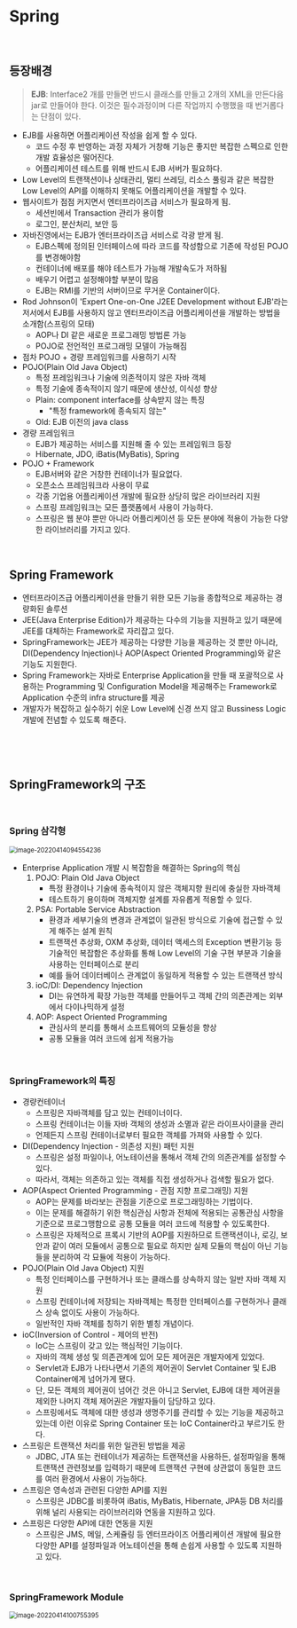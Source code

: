 # Spring

​         

## 등장배경

> **EJB**: Interface2 개를 만들면 반드시 클래스를 만들고 2개의 XML을 만든다음 jar로 만들어야 한다. 이것은 필수과정이며 다른 작업까지 수행했을 때 번거롭다는 단점이 있다.

* EJB를 사용하면 어플리케이션 작성을 쉽게 할 수 있다.
  * 코드 수정 후 반영하는 과정 자체가 거창해 기능은 좋지만 복잡한 스펙으로 인한 개발 효율성은 떨어진다.
  * 어플리케이션 테스트를 위해 반드시 EJB 서버가 필요하다.
* Low Level의 트랜잭션이나 상태관리, 멀티 쓰레딩, 리소스 풀링과 같은 복잡한 Low Level의 API를 이해하지 못해도 어플리케이션을 개발할 수 있다.
* 웹사이트가 점점 커지면서 엔터프라이즈급 서비스가 필요하게 됨.
  * 세션빈에서 Transaction 관리가 용이함
  * 로그인, 분산처리, 보안 등
* 자바진영에서는 EJB가 엔터프라이즈급 서비스로 각광 받게 됨.
  * EJB스펙에 정의된 인터페이스에 따라 코드를 작성함으로 기존에 작성된 POJO를 변경해야함
  * 컨테이너에 배포를 해야 테스트가 가능해 개발속도가 저하됨
  * 배우기 어렵고 설정해야할 부분이 많음
  * EJB는 RMI를 기반의 서버이므로 무거운 Container이다.
* Rod Johnson이 'Expert One-on-One J2EE Development without EJB'라는 저서에서 EJB를 사용하지 않고 엔터프라이즈급 어플리케이션을 개발하는 방법을 소개함(스프링의 모태)
  * AOP나 DI 같은 새로운 프로그래밍 방법론 가능
  * POJO로 전언적인 프로그래밍 모델이 가능해짐
* 점차 POJO + 경량 프레임워크를 사용하기 시작
* POJO(Plain Old Java Object)
  * 특정 프레임워크나 기술에 의존적이지 않은 자바 객체
  * 특정 기술에 종속적이지 않기 때문에 생산성, 이식성 향상
  * Plain: component interface를 상속받지 않는 특징
    * "특정 framework에 종속되지 않는"
  * Old: EJB 이전의 java class
* 경량 프레임워크
  * EJB가 제공하는 서비스를 지원해 줄 수 있는 프레임워크 등장
  * Hibernate, JDO, iBatis(MyBatis), Spring
* POJO + Framework
  * EJB서버와 같은 거창한 컨테이너가 필요없다.
  * 오픈소스 프레임워크라 사용이 무료
  * 각종 기업용 어플리케이션 개발에 필요한 상당히 많은 라이브러리 지원
  * 스프링 프레임워크는 모든 플랫폼에서 사용이 가능하다.
  * 스프링은 웹 분야 뿐만 아니라 어플리케이션 등 모든 분야에 적용이 가능한 다양한 라이브러리를 가지고 있다.

​                

## Spring Framework

* 엔터프라이즈급 어플리케이션을 만들기 위한 모든 기능을 종합적으로 제공하는 경량화된 솔루션
* JEE(Java Enterprise Edition)가 제공하는 다수의 기능을 지원하고 있기 때문에 JEE를 대체하는 Framework로 자리잡고 있다.
* SpringFramework는 JEE가 제공하는 다양한 기능을 제공하는 것 뿐만 아니라, DI(Dependency Injection)나 AOP(Aspect Oriented Programming)와 같은 기능도 지원한다.
* Spring Framework는 자바로 Enterprise Application을 만들 때 포괄적으로 사용하는 Programming 및 Configuration Model을 제공해주는 Framework로 Application 수준의 infra structure를 제공
* 개발자가 복잡하고 실수하기 쉬운 Low Level에 신경 쓰지 않고 Bussiness Logic개발에 전념할 수 있도록 해준다.

​            

​               

## SpringFramework의 구조

​            

### Spring 삼각형

<img src="1_Spring&개발환경.assets/image-20220414094554236.png" alt="image-20220414094554236" style="zoom:80%;" />

* Enterprise Application 개발 시 복잡함을 해결하는 Spring의 핵심
  1. POJO: Plain Old Java Object
     * 특정 환경이나 기술에 종속적이지 않은 객체지향 원리에 충실한 자바객체
     * 테스트하기 용이하며 객체지향 설계를 자유롭게 적용할 수 있다.
  2. PSA: Portable Service Abstraction
     * 환경과 세부기술의 변경과 관계없이 일관된 방식으로 기술에 접근할 수 있게 해주는 설계 원칙
     * 트랜잭션 추상화, OXM 추상화, 데이터 액세스의 Exception 변환기능 등 기술적인 복잡함은 추상화를 통해 Low Level의 기술 구현 부분과 기술을 사용하는 인터페이스로 분리
     * 예를 들어 데이터베이스 관계없이 동일하게 적용할 수 있는 트랜잭션 방식
  3. ioC/DI: Dependency Injection
     * DI는 유연하게 확장 가능한 객체를 만들어두고 객체 간의 의존관계는 외부에서 다이나믹하게 설정
  4. AOP: Aspect Oriented Programming
     * 관심사의 분리를 통해서 소프트웨어의 모듈성을 향상
     * 공통 모듈을 여러 코드에 쉽게 적용가능

​             

### SpringFramework의 특징

* 경량컨테이너
  * 스프링은 자바객체를 담고 있는 컨테이너이다.
  * 스프링 컨테이너는 이들 자바 객체의 생성과 소멸과 같은 라이프사이클을 관리
  * 언제든지 스프링 컨테이너로부터 필요한 객체를 가져와 사용할 수 있다.
* DI(Dependency Injection - 의존성 지원) 패턴 지원
  * 스프링은 설정 파일이나, 어노테이션을 통해서 객체 간의 의존관계를 설정할 수 있다.
  * 따라서, 객체는 의존하고 있는 객체를 직접 생성하거나 검색할 필요가 없다.
* AOP(Aspect Oriented Programming - 관점 지향 프로그래밍) 지원
  * AOP는 문제를 바라보는 관점을 기준으로 프로그래밍하는 기법이다.
  * 이는 문제를 해결하기 위한 핵심관심 사항과 전체에 적용되는 공통관심 사항을 기준으로 프로그맹함으로 공통 모듈을 여러 코드에 적용할 수 있도록한다.
  * 스프링은 자체적으로 프록시 기반의 AOP를 지원하므로 트랜잭션이나, 로깅, 보안과 같이 여러 모듈에서 공통으로 필요로 하지만 실제 모듈의 핵심이 아닌 기능들을 분리하여 각 묘듈에 적용이 가능하다.
* POJO(Plain Old Java Object) 지원
  * 특정 인터페이스를 구현하거나 또는 클래스를 상속하지 않는 일반 자바 객체 지원
  * 스프링 컨테이너에 저장되는 자바객체는 특정한 인터페이스를 구현하거나 클래스 상속 없이도 사용이 가능하다.
  * 일반적인 자바 객체를 칭하기 위한 별칭 개념이다.
* ioC(Inversion of Control - 제어의 반전)
  * IoC는 스프링이 갖고 있는 핵심적인 기능이다.
  * 자바의 객체 생성 및 의존관계에 있어 모든 제어권은 개발자에게 있었다.
  * Servlet과 EJB가 나타나면서 기존의 제어권이 Servlet Container 및 EJB Container에게 넘어가게 됐다.
  * 단, 모든 객체의 제어권이 넘어간 것은 아니고 Servlet, EJB에 대한 제어권을 제외한 나머지 객체 제어권은 개발자들이 담당하고 있다.
  * 스프링에서도 객체에 대한 생성과 생명주기를 관리할 수 있는 기능을 제공하고 있는데 이런 이유로 Spring Container 또는 IoC Container라고 부르기도 한다.
* 스프링은 트랜잭션 처리를 위한 일관된 방법을 제공
  * JDBC, JTA 또는 컨테이너가 제공하는 트랜잭션을 사용하든, 설정파일을 통해 트랜잭션 관련정보를 입력하기 때문에 트랜잭션 구현에 상관없이 동일한 코드를 여러 환경에서 사용이 가능하다.
* 스프링은 영속성과 관련된 다양한 API를 지원
  * 스프링은 JDBC를 비롯하여 iBatis, MyBatis, Hibernate, JPA등 DB 처리를 위해 널리 사용되는 라이브러리와 연동을 지원하고 있다.
* 스프링은 다양한 API에 대한 연동을 지원
  * 스프링은 JMS, 메일, 스케쥴링 등 엔터프라이즈 어플리케이션 개발에 필요한 다양한 API를 설정파일과 어노테이션을 통해 손쉽게 사용할 수 있도록 지원하고 있다.

​         

### SpringFramework Module

<img src="1_Spring&개발환경.assets/image-20220414100755395.png" alt="image-20220414100755395" style="zoom:80%;" />